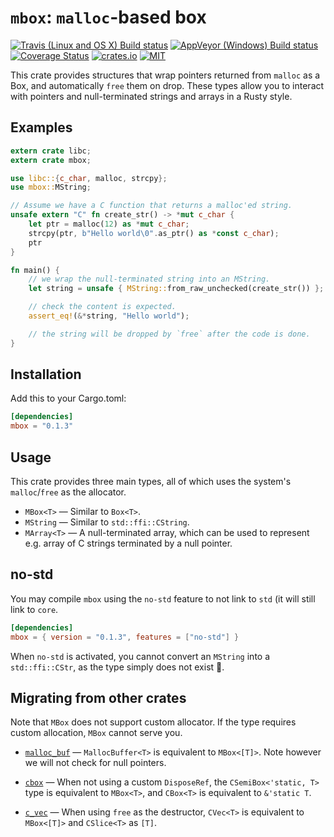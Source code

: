 `mbox`: `malloc`-based box
==========================

[![Travis (Linux and OS X) Build status](https://travis-ci.org/kennytm/mbox.svg?branch=master)](https://travis-ci.org/kennytm/mbox)
[![AppVeyor (Windows) Build status](https://ci.appveyor.com/api/projects/status/jvdf7ccag5oe4k69/branch/master?svg=true)](https://ci.appveyor.com/project/kennytm/mbox/branch/master)
[![Coverage Status](https://coveralls.io/repos/github/kennytm/mbox/badge.svg?branch=master)](https://coveralls.io/github/kennytm/mbox?branch=master)
[![crates.io](http://meritbadge.herokuapp.com/mbox)](https://crates.io/crates/mbox)
[![MIT](https://img.shields.io/badge/license-MIT-blue.svg)](./LICENSE.txt)

This crate provides structures that wrap pointers returned from `malloc` as a Box, and
automatically `free` them on drop. These types allow you to interact with pointers and
null-terminated strings and arrays in a Rusty style.

## Examples

```rust
extern crate libc;
extern crate mbox;

use libc::{c_char, malloc, strcpy};
use mbox::MString;

// Assume we have a C function that returns a malloc'ed string.
unsafe extern "C" fn create_str() -> *mut c_char {
    let ptr = malloc(12) as *mut c_char;
    strcpy(ptr, b"Hello world\0".as_ptr() as *const c_char);
    ptr
}

fn main() {
    // we wrap the null-terminated string into an MString.
    let string = unsafe { MString::from_raw_unchecked(create_str()) };

    // check the content is expected.
    assert_eq!(&*string, "Hello world");

    // the string will be dropped by `free` after the code is done.
}
```

## Installation

Add this to your Cargo.toml:

```toml
[dependencies]
mbox = "0.1.3"
```

## Usage

This crate provides three main types, all of which uses the system's `malloc`/`free` as the
allocator.

* `MBox<T>` — Similar to `Box<T>`.
* `MString` — Similar to `std::ffi::CString`.
* `MArray<T>` — A null-terminated array, which can be used to represent e.g. array of C strings
  terminated by a null pointer.

## no-std

You may compile `mbox` using the `no-std` feature to not link to `std` (it will still link to
`core`.

```toml
[dependencies]
mbox = { version = "0.1.3", features = ["no-std"] }
```

When `no-std` is activated, you cannot convert an `MString` into a `std::ffi::CStr`, as the
type simply does not exist 🙂.

## Migrating from other crates

Note that `MBox` does not support custom allocator. If the type requires custom allocation,
`MBox` cannot serve you.

* [`malloc_buf`](https://crates.io/crates/malloc_buf) — `MallocBuffer<T>` is equivalent to
  `MBox<[T]>`. Note however we will not check for null pointers.

* [`cbox`](https://crates.io/crates/cbox) — When not using a custom `DisposeRef`, the
  `CSemiBox<'static, T>` type is equivalent to `MBox<T>`, and `CBox<T>` is equivalent to
  `&'static T`.

* [`c_vec`](https://crates.io/crates/c_vec) — When using `free` as the destructor, `CVec<T>` is
  equivalent to `MBox<[T]>` and `CSlice<T>` as `[T]`.
